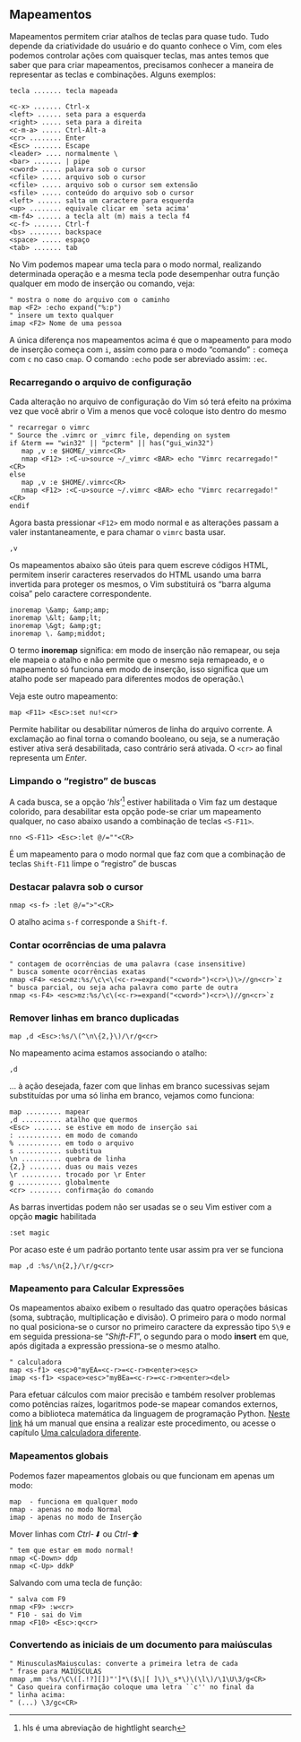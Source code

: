 Mapeamentos
-----------

Mapeamentos permitem criar atalhos de teclas para quase tudo. Tudo
depende da criatividade do usuário e do quanto conhece o Vim, com eles
podemos controlar ações com quaisquer teclas, mas antes temos que saber
que para criar mapeamentos, precisamos conhecer a maneira de representar
as teclas e combinações. Alguns exemplos:
```
tecla ....... tecla mapeada

<c-x> ....... Ctrl-x
<left> ...... seta para a esquerda
<right> ..... seta para a direita
<c-m-a> ..... Ctrl-Alt-a
<cr> ........ Enter
<Esc> ....... Escape
<leader> .... normalmente \
<bar> ....... | pipe
<cword> ..... palavra sob o cursor
<cfile> ..... arquivo sob o cursor
<cfile> ..... arquivo sob o cursor sem extensão
<sfile> ..... conteúdo do arquivo sob o cursor
<left> ...... salta um caractere para esquerda
<up> ........ equivale clicar em `seta acima'
<m-f4> ...... a tecla alt (m) mais a tecla f4
<c-f> ....... Ctrl-f
<bs> ........ backspace
<space> ..... espaço
<tab> ....... tab
```
No Vim podemos mapear uma tecla para o modo normal, realizando
determinada operação e a mesma tecla pode desempenhar outra função
qualquer em modo de inserção ou comando, veja:
```VimL
" mostra o nome do arquivo com o caminho
map <F2> :echo expand("%:p")
" insere um texto qualquer
imap <F2> Nome de uma pessoa
```
A única diferença nos mapeamentos acima é que o mapeamento para modo de
inserção começa com `i`, assim como para o modo “comando” `:` começa
com `c` no caso `cmap`. O comando `:echo` pode ser abreviado
assim: `:ec`.

### Recarregando o arquivo de configuração

Cada alteração no arquivo de configuração do Vim só terá efeito na
próxima vez que você abrir o Vim a menos que você coloque isto dentro do
mesmo
```VimL
" recarregar o vimrc
" Source the .vimrc or _vimrc file, depending on system
if &term == "win32" || "pcterm" || has("gui_win32")
   map ,v :e $HOME/_vimrc<CR>
   nmap <F12> :<C-u>source ~/_vimrc <BAR> echo "Vimrc recarregado!"<CR>
else
   map ,v :e $HOME/.vimrc<CR>
   nmap <F12> :<C-u>source ~/.vimrc <BAR> echo "Vimrc recarregado!"<CR>
endif
```
Agora basta pressionar `<F12>` em modo normal e as alterações passam a
valer instantaneamente, e para chamar o `vimrc` basta usar.
```
,v
```
Os mapeamentos abaixo são úteis para quem escreve códigos HTML, permitem
inserir caracteres reservados do HTML usando uma barra invertida para
proteger os mesmos, o Vim substituirá os “barra alguma coisa” pelo
caractere correspondente.
```VimL
inoremap \&amp; &amp;amp;
inoremap \&lt; &amp;lt;
inoremap \&gt; &amp;gt;
inoremap \. &amp;middot;
```
O termo **inoremap** significa: em modo de inserção não
remapear, ou seja ele mapeia o atalho e não permite que o mesmo seja
remapeado, e o mapeamento só funciona em modo de inserção, isso
significa que um atalho pode ser mapeado para diferentes modos de
operação.\

Veja este outro mapeamento:
```VimL
map <F11> <Esc>:set nu!<cr>
```
Permite habilitar ou desabilitar números de linha do arquivo corrente. A
exclamação ao final torna o comando booleano, ou seja, se a numeração
estiver ativa será desabilitada, caso contrário será ativada. O `<cr>`
ao final representa um *Enter*.

### Limpando o “registro” de buscas

A cada busca, se a opção ‘*hls*’[^1] estiver habilitada o Vim
faz um destaque colorido, para desabilitar esta opção pode-se criar um
mapeamento qualquer, no caso abaixo usando a combinação de teclas
`<S-F11>`.
```VimL
nno <S-F11> <Esc>:let @/=""<CR>
```
É um mapeamento para o modo normal que faz com que a combinação de
teclas `Shift-F11` limpe o “registro” de buscas

### Destacar palavra sob o cursor
```VimL
nmap <s-f> :let @/=">"<CR>
```
O atalho acima `s-f` corresponde a `Shift-f`.

### Contar ocorrências de uma palavra
```VimL
" contagem de ocorrências de uma palavra (case insensitive)
" busca somente ocorrências exatas
nmap <F4> <esc>mz:%s/\c\<\(<c-r>=expand("<cword>")<cr>\)\>//gn<cr>`z
" busca parcial, ou seja acha palavra como parte de outra
nmap <s-F4> <esc>mz:%s/\c\(<c-r>=expand("<cword>")<cr>\)//gn<cr>`z
```
### Remover linhas em branco duplicadas
```VimL
map ,d <Esc>:%s/\(^\n\{2,}\)/\r/g<cr>
```
No mapeamento acima estamos associando o atalho:
```
,d
```
… à ação desejada, fazer com que linhas em branco sucessivas sejam
substituídas por uma só linha em branco, vejamos como funciona:
```
map ......... mapear
,d .......... atalho que quermos
<Esc> ....... se estive em modo de inserção sai
: ........... em modo de comando
% ........... em todo o arquivo
s ........... substitua
\n .......... quebra de linha
{2,} ........ duas ou mais vezes
\r .......... trocado por \r Enter
g ........... globalmente
<cr> ........ confirmação do comando
```
As barras invertidas podem não ser usadas se o seu Vim estiver com a
opção **magic** habilitada
```
:set magic
```
Por acaso este é um padrão portanto tente usar assim pra ver se funciona
```
map ,d :%s/\n{2,}/\r/g<cr>
```
### Mapeamento para Calcular Expressões

Os mapeamentos abaixo exibem o resultado das quatro operações básicas
(soma, subtração, multiplicação e divisão). O primeiro para o modo
normal no qual posiciona-se o cursor no primeiro caractere da expressão
tipo `5\9` e em seguida pressiona-se
“*Shift-F1*”, o segundo para o modo **insert** em
que, após digitada a expressão pressiona-se o mesmo atalho.
```VimL
" calculadora
map <s-f1> <esc>0"myEA=<c-r>=<c-r>m<enter><esc>
imap <s-f1> <space><esc>"myBEa=<c-r>=<c-r>m<enter><del>
```
Para efetuar cálculos com maior precisão e também resolver problemas
como potências raízes, logaritmos pode-se mapear comandos externos, como
a biblioteca matemática da linguagem de programação Python.
[Neste link](http://vim.wikia.com/wiki/Scientific_calculator)
há um manual que ensina a realizar este procedimento, ou acesse o
capítulo [Uma calculadora diferente](../capitulo_2/uma_calculadora_diferente.md).

### Mapeamentos globais

Podemos fazer mapeamentos globais ou que funcionam em apenas um modo:
```
map  - funciona em qualquer modo
nmap - apenas no modo Normal
imap - apenas no modo de Inserção
```
Mover linhas com *Ctrl-⬇* ou
*Ctrl-⬆*
```VimL
" tem que estar em modo normal!
nmap <C-Down> ddp
nmap <C-Up> ddkP
```
Salvando com uma tecla de função:
```VimL
" salva com F9
nmap <F9> :w<cr>
" F10 - sai do Vim
nmap <F10> <Esc>:q<cr>
```
### Convertendo as iniciais de um documento para maiúsculas
```VimL
" MinusculasMaiusculas: converte a primeira letra de cada
" frase para MAIÚSCULAS
nmap ,mm :%s/\C\([.!?][])"']*\($\|[ ]\)\_s*\)\(\l\)/\1\U\3/g<CR>
" Caso queira confirmação coloque uma letra ``c'' no final da
" linha acima:
" (...) \3/gc<CR>
```

[^1]: hls é uma abreviação de hightlight search

